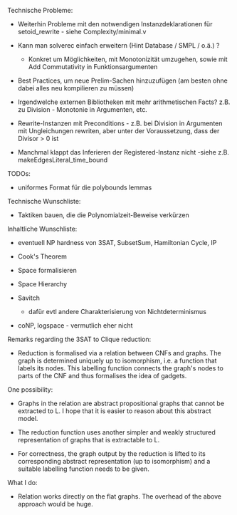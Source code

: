 Technische Probleme: 

* Weiterhin Probleme mit den notwendigen Instanzdeklarationen für setoid_rewrite - siehe Complexity/minimal.v

* Kann man solverec einfach erweitern (Hint Database / SMPL / o.ä.) ?
  - Konkret um Möglichkeiten, mit Monotonizität umzugehen, sowie mit Add Commutativity in Funktionsargumenten

* Best Practices, um neue Prelim-Sachen hinzuzufügen (am besten ohne dabei alles neu kompilieren zu müssen)

* Irgendwelche externen Bibliotheken mit mehr arithmetischen Facts? z.B. zu Division - Monotonie in Argumenten, etc.
* Rewrite-Instanzen mit Preconditions - z.B. bei Division in Argumenten mit Ungleichungen rewriten, aber unter der Voraussetzung, dass der Divisor > 0 ist

* Manchmal klappt das Inferieren der Registered-Instanz nicht -siehe z.B. makeEdgesLiteral_time_bound 

TODOs: 
* uniformes Format für die polybounds lemmas


Technische Wunschliste: 

* Taktiken bauen, die die Polynomialzeit-Beweise verkürzen

Inhaltliche Wunschliste: 
* eventuell NP hardness von 3SAT, SubsetSum, Hamiltonian Cycle, IP

* Cook's Theorem 

* Space formalisieren

* Space Hierarchy

* Savitch
  * dafür evtl andere Charakterisierung von Nichtdeterminismus

* coNP, logspace - vermutlich eher nicht



Remarks regarding the 3SAT to Clique reduction: 

* Reduction is formalised via a relation between CNFs and graphs. The graph is determined uniquely up to isomorphism, i.e. a function that labels its nodes. This labelling function connects the graph's nodes to parts of the CNF and thus formalises the idea of gadgets.

One possibility: 

* Graphs in the relation are abstract propositional graphs that cannot be extracted to L. I hope that it is easier to reason about this abstract model.

* The reduction function uses another simpler and weakly structured representation of graphs that is extractable to L. 

* For correctness, the graph output by the reduction is lifted to its corresponding abstract representation (up to isomorphism) and a suitable labelling function needs to be given.


What I do: 

* Relation works directly on the flat graphs. The overhead of the above approach would be huge.
